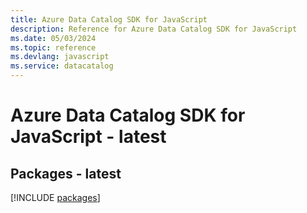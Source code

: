```yaml
---
title: Azure Data Catalog SDK for JavaScript
description: Reference for Azure Data Catalog SDK for JavaScript
ms.date: 05/03/2024
ms.topic: reference
ms.devlang: javascript
ms.service: datacatalog
---
```

# Azure Data Catalog SDK for JavaScript - latest
## Packages - latest
[!INCLUDE [packages](data-catalog-index.md)]